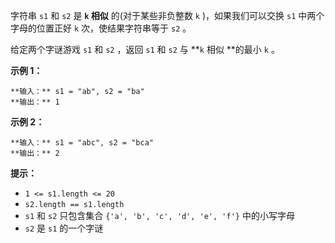 字符串 `s1` 和 `s2` 是 **`k` 相似** 的(对于某些非负整数 `k` )，如果我们可以交换 `s1` 中两个字母的位置正好 `k`
次，使结果字符串等于 `s2` 。

给定两个字谜游戏 `s1` 和 `s2` ，返回 `s1` 和 `s2` 与 **`k` 相似 **的最小 `k` 。



**示例 1：**

    
    
    **输入：** s1 = "ab", s2 = "ba"
    **输出：** 1
    

**示例 2：**

    
    
    **输入：** s1 = "abc", s2 = "bca"
    **输出：** 2
    



**提示：**

  * `1 <= s1.length <= 20`
  * `s2.length == s1.length`
  * `s1` 和 `s2`  只包含集合 `{'a', 'b', 'c', 'd', 'e', 'f'}` 中的小写字母
  * `s2` 是 `s1` 的一个字谜

